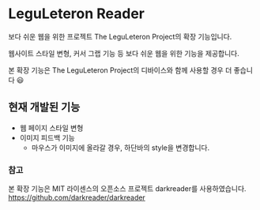 # LeguLeteron Reader

보다 쉬운 웹을 위한 프로젝트 The LeguLeteron Project의 확장 기능입니다.

웹사이트 스타일 변형, 커서 그랩 기능 등 보다 쉬운 웹을 위한 기능을 제공합니다.

본 확장 기능은 The LeguLeteron Project의 디바이스와 함께 사용할 경우 더 좋습니다 :smiley:


## 현재 개발된 기능
- 웹 페이지 스타일 변형
- 이미지 피드백 기능
    - 마우스가 이미지에 올라갈 경우, 하단바의 style을 변경합니다.
    
### 참고

본 확장 기능은 MIT 라이센스의 오픈소스 프로젝트 darkreader를 사용하였습니다.  
https://github.com/darkreader/darkreader
